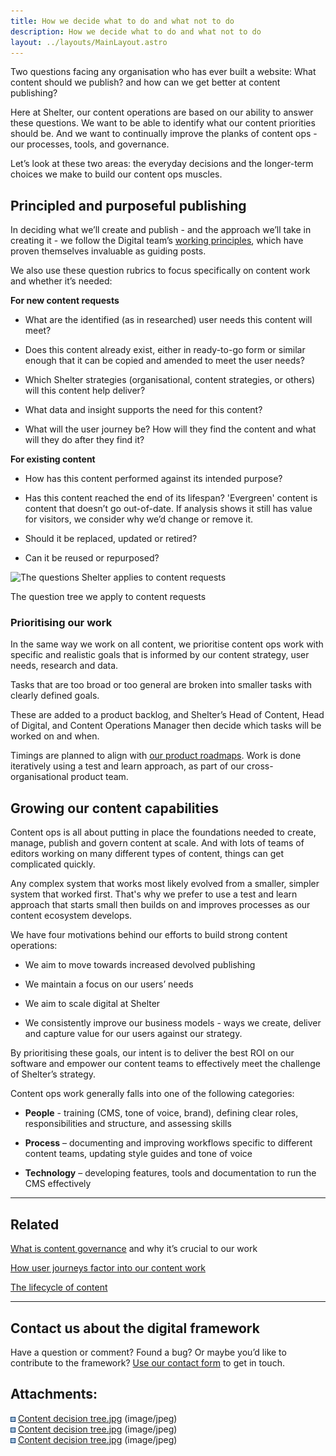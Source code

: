 ```yaml
---
title: How we decide what to do and what not to do
description: How we decide what to do and what not to do
layout: ../layouts/MainLayout.astro
---
```


Two questions facing any organisation who has ever built a website: What content should we publish? and how can we get better at content publishing?

Here at Shelter, our content operations are based on our ability to answer these questions. We want to be able to identify what our content priorities should be. And we want to continually improve the planks of content ops - our processes, tools, and governance.

Let’s look at these two areas: the everyday decisions and the longer-term choices we make to build our content ops muscles.

Principled and purposeful publishing
------------------------------------

In deciding what we’ll create and publish - and the approach we’ll take in creating it - we follow the Digital team’s [working principles](Our-working-principles_404389919.html), which have proven themselves invaluable as guiding posts.

We also use these question rubrics to focus specifically on content work and whether it’s needed:

**For new content requests**

*   What are the identified (as in researched) user needs this content will meet?
    
*   Does this content already exist, either in ready-to-go form or similar enough that it can be copied and amended to meet the user needs?
    
*   Which Shelter strategies (organisational, content strategies, or others) will this content help deliver?
    
*   What data and insight supports the need for this content?
    
*   What will the user journey be? How will they find the content and what will they do after they find it?
    

**For existing content**

*   How has this content performed against its intended purpose?
    
*   Has this content reached the end of its lifespan? 'Evergreen' content is content that doesn’t go out-of-date. If analysis shows it still has value for visitors, we consider why we’d change or remove it.
    
*   Should it be replaced, updated or retired?
    
*   Can it be reused or repurposed?
    

![The questions Shelter applies to content requests](attachments/962330638/967868423.jpg?width=680)

The question tree we apply to content requests

### Prioritising our work

In the same way we work on all content, we prioritise content ops work with specific and realistic goals that is informed by our content strategy, user needs, research and data.

Tasks that are too broad or too general are broken into smaller tasks with clearly defined goals. 

These are added to a product backlog, and Shelter’s Head of Content, Head of Digital, and Content Operations Manager then decide which tasks will be worked on and when.

Timings are planned to align with [our product roadmaps](Roadmapping_936935546.html). Work is done iteratively using a test and learn approach, as part of our cross-organisational product team. 

Growing our content capabilities
--------------------------------

Content ops is all about putting in place the foundations needed to create, manage, publish and govern content at scale. And with lots of teams of editors working on many different types of content, things can get complicated quickly.  

Any complex system that works most likely evolved from a smaller, simpler system that worked first. That's why we prefer to use a test and learn approach that starts small then builds on and improves processes as our content ecosystem develops. 

We have four motivations behind our efforts to build strong content operations: 

*   We aim to move towards increased devolved publishing  
    
*   We maintain a focus on our users’ needs  
    
*   We aim to scale digital at Shelter  
    
*   We consistently improve our business models - ways we create, deliver and capture value for our users against our strategy.
    

By prioritising these goals, our intent is to deliver the best ROI on our software and empower our content teams to effectively meet the challenge of Shelter’s strategy. 

Content ops work generally falls into one of the following categories: 

*   **People** \- training (CMS, tone of voice, brand), defining clear roles, responsibilities and structure, and assessing skills 
    
*   **Process** – documenting and improving workflows specific to different content teams, updating style guides and tone of voice
    
*   **Technology** – developing features, tools and documentation to run the CMS effectively 
    

* * *

Related
-------

[What is content governance](Content-governance_962232329.html) and why it’s crucial to our work

[How user journeys factor into our content work](Content-and-user-journeys_962297865.html)

[The lifecycle of content](The-lifecycle-of-a-piece-of-content_962330631.html)

* * *

Contact us about the digital framework
--------------------------------------

Have a question or comment? Found a bug? Or maybe you’d like to contribute to the framework? [Use our contact form](https://england.shelter.org.uk/contact_us_about_the_digital_framework) to get in touch.

Attachments:
------------

![](images/icons/bullet_blue.gif) [Content decision tree.jpg](attachments/962330638/967147711.jpg) (image/jpeg)  
![](images/icons/bullet_blue.gif) [Content decision tree.jpg](attachments/962330638/967868531.jpg) (image/jpeg)  
![](images/icons/bullet_blue.gif) [Content decision tree.jpg](attachments/962330638/967868423.jpg) (image/jpeg)
